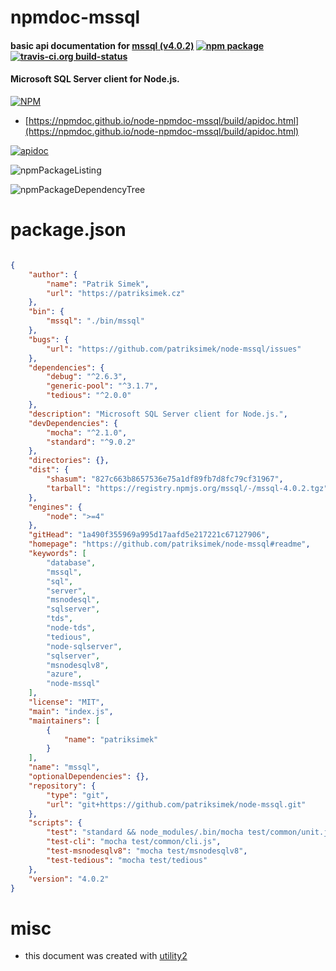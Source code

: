 # npmdoc-mssql

#### basic api documentation for  [mssql (v4.0.2)](https://github.com/patriksimek/node-mssql#readme)  [![npm package](https://img.shields.io/npm/v/npmdoc-mssql.svg?style=flat-square)](https://www.npmjs.org/package/npmdoc-mssql) [![travis-ci.org build-status](https://api.travis-ci.org/npmdoc/node-npmdoc-mssql.svg)](https://travis-ci.org/npmdoc/node-npmdoc-mssql)

#### Microsoft SQL Server client for Node.js.

[![NPM](https://nodei.co/npm/mssql.png?downloads=true&downloadRank=true&stars=true)](https://www.npmjs.com/package/mssql)

- [https://npmdoc.github.io/node-npmdoc-mssql/build/apidoc.html](https://npmdoc.github.io/node-npmdoc-mssql/build/apidoc.html)

[![apidoc](https://npmdoc.github.io/node-npmdoc-mssql/build/screenCapture.buildCi.browser.%252Ftmp%252Fbuild%252Fapidoc.html.png)](https://npmdoc.github.io/node-npmdoc-mssql/build/apidoc.html)

![npmPackageListing](https://npmdoc.github.io/node-npmdoc-mssql/build/screenCapture.npmPackageListing.svg)

![npmPackageDependencyTree](https://npmdoc.github.io/node-npmdoc-mssql/build/screenCapture.npmPackageDependencyTree.svg)



# package.json

```json

{
    "author": {
        "name": "Patrik Simek",
        "url": "https://patriksimek.cz"
    },
    "bin": {
        "mssql": "./bin/mssql"
    },
    "bugs": {
        "url": "https://github.com/patriksimek/node-mssql/issues"
    },
    "dependencies": {
        "debug": "^2.6.3",
        "generic-pool": "^3.1.7",
        "tedious": "^2.0.0"
    },
    "description": "Microsoft SQL Server client for Node.js.",
    "devDependencies": {
        "mocha": "^2.1.0",
        "standard": "^9.0.2"
    },
    "directories": {},
    "dist": {
        "shasum": "827c663b8657536e75a1df89fb7d8fc79cf31967",
        "tarball": "https://registry.npmjs.org/mssql/-/mssql-4.0.2.tgz"
    },
    "engines": {
        "node": ">=4"
    },
    "gitHead": "1a490f355969a995d17aafd5e217221c67127906",
    "homepage": "https://github.com/patriksimek/node-mssql#readme",
    "keywords": [
        "database",
        "mssql",
        "sql",
        "server",
        "msnodesql",
        "sqlserver",
        "tds",
        "node-tds",
        "tedious",
        "node-sqlserver",
        "sqlserver",
        "msnodesqlv8",
        "azure",
        "node-mssql"
    ],
    "license": "MIT",
    "main": "index.js",
    "maintainers": [
        {
            "name": "patriksimek"
        }
    ],
    "name": "mssql",
    "optionalDependencies": {},
    "repository": {
        "type": "git",
        "url": "git+https://github.com/patriksimek/node-mssql.git"
    },
    "scripts": {
        "test": "standard && node_modules/.bin/mocha test/common/unit.js",
        "test-cli": "mocha test/common/cli.js",
        "test-msnodesqlv8": "mocha test/msnodesqlv8",
        "test-tedious": "mocha test/tedious"
    },
    "version": "4.0.2"
}
```



# misc
- this document was created with [utility2](https://github.com/kaizhu256/node-utility2)
